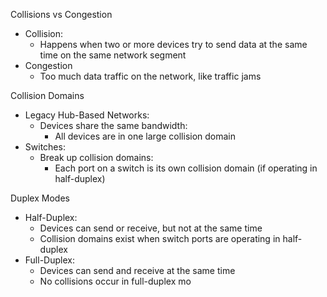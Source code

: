 Collisions vs Congestion
- Collision:
	- Happens when two or more devices try to send data at the same time on the same network segment
- Congestion
	- Too much data traffic on the network, like traffic jams

Collision Domains
- Legacy Hub-Based Networks:
	- Devices share the same bandwidth:
		- All devices are in one large collision domain
- Switches:
	- Break up collision domains:
		- Each port on a switch is its own collision domain (if operating in half-duplex)

Duplex Modes
- Half-Duplex:
	- Devices can send or receive, but not at the same time
	- Collision domains exist when switch ports are operating in half-duplex
- Full-Duplex:
	- Devices can send and receive at the same time
	- No collisions occur in full-duplex mo